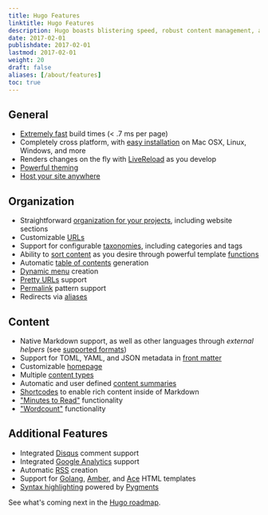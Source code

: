 ```yaml
---
title: Hugo Features
linktitle: Hugo Features
description: Hugo boasts blistering speed, robust content management, and a powerful templating language that make it appropriate for all kinds of static websites.
date: 2017-02-01
publishdate: 2017-02-01
lastmod: 2017-02-01
weight: 20
draft: false
aliases: [/about/features]
toc: true
---
```


## General

* [Extremely fast][] build times (&lt; .7 ms per page)
* Completely cross platform, with [easy installation][install] on Mac OSX, Linux, Windows, and more
* Renders changes on the fly with [LiveReload][] as you develop
* [Powerful theming][]
* [Host your site anywhere][hostanywhere]

## Organization

* Straightforward [organization for your projects][], including website sections
* Customizable [URLs][]
* Support for configurable [taxonomies][], including categories and tags
* Ability to [sort content][] as you desire through powerful template [functions][]
* Automatic [table of contents][] generation
* [Dynamic menu][] creation
* [Pretty URLs][] support
* [Permalink][] pattern support
* Redirects via [aliases][]

## Content

* Native Markdown support, as well as other languages through *external helpers* (see [supported formats][])
* Support for TOML, YAML, and JSON metadata in [front matter][]
* Customizable [homepage][]
* Multiple [content types][]
* Automatic and user defined [content summaries][]
* [Shortcodes][] to enable rich content inside of Markdown
* ["Minutes to Read"][pagevars] functionality
* ["Wordcount"][pagevars] functionality

## Additional Features

* Integrated [Disqus][] comment support
* Integrated [Google Analytics][] support
* Automatic [RSS][] creation
* Support for [Golang][], [Amber], and [Ace][] HTML templates
* [Syntax highlighting][] powered by [Pygments][]

See what's coming next in the [Hugo roadmap][].

[Ace]: /templates/ace-templating/
[aliases]: /content-management/urls/#aliases
[Amber]: https://github.com/eknkc/amber
[content summaries]: /content-management/summaries/
[content types]: /content-management/types/
[Disqus]: https://disqus.com/
[Dynamic menu]: /templates/menus/
[Extremely fast]: https://github.com/bep/hugo-benchmark
[front matter]: /content-management/front-matter/
[functions]: /functions/
[Golang]: http://golang.org/pkg/html/template/
[Google Analytics]: https://google-analytics.com/
[homepage]: /templates/homepage/
[hostanywhere]: /hosting-and-deployment/
[Hugo roadmap]: /about/roadmap
[install]: /getting-started/installing/
[LiveReload]: /getting-started/using-hugo/
[organization for your projects]: /getting-started/directory-structure/
[pagevars]: /variables/page/
[Permalink]: /content-management/urls/#permalinks
[Powerful theming]: /themes/
[Pretty URLs]: /content-management/urls/
[Pygments]: http://pygments.org/
[RSS]: /templates/rss/
[Shortcodes]: /content-management/shortcodes/
[sort content]: /templates/
[supported formats]: /content-management/formats/
[Syntax highlighting]: /tools/syntax-highlighting/
[table of contents]: /content-management/toc/
[taxonomies]: /content-management/taxonomies/
[URLs]: /content-management/urls/